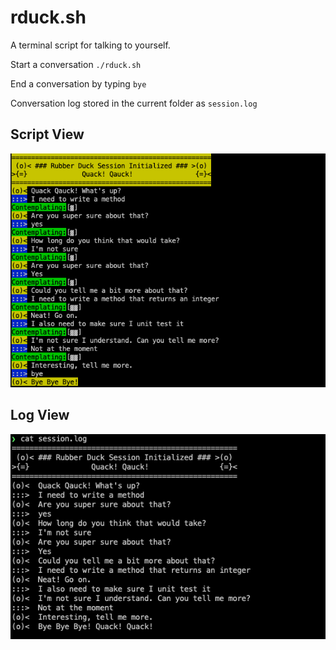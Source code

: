 # rduck.sh

A terminal script for talking to yourself.

Start a conversation `./rduck.sh`

End a conversation by typing `bye`

Conversation log stored in the current folder as `session.log`

## Script View ##

![Screenshot](screenshot.png)

## Log View

![Logview](log.png)
